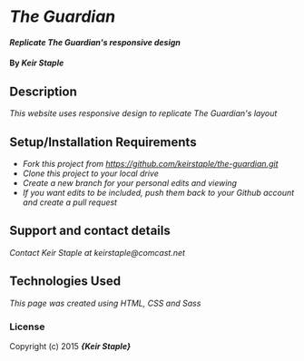 # _The Guardian_

#### _Replicate The Guardian's responsive design_

#### By _**Keir Staple**_

## Description

_This website uses responsive design to replicate The Guardian's layout_

## Setup/Installation Requirements

* _Fork this project from https://github.com/keirstaple/the-guardian.git_
* _Clone this project to your local drive_
* _Create a new branch for your personal edits and viewing_
* _If you want edits to be included, push them back to your Github account and create a pull request_


## Support and contact details

_Contact Keir Staple at keirstaple@comcast.net_

## Technologies Used

_This page was created using HTML, CSS and Sass_

### License

Copyright (c) 2015 **_{Keir Staple}_**
